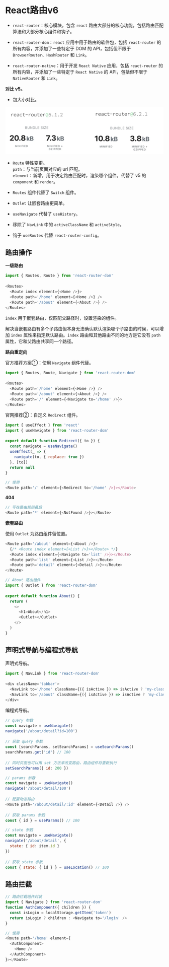 # React路由v6

- `react-router`：核心模块，包含 `react` 路由大部分的核心功能，包括路由匹配算法和大部分核心组件和钩子。

- `react-router-dom`：`react` 应用中用于路由的软件包，包括 `react-router` 的所有内容，并添加了一些特定于 DOM 的 API，包括但不限于 `BrowserRouter`、`HashRouter` 和 `Link`。

- `react-router-native`：用于开发 `React Native` 应用，包括 `react-router` 的所有内容，并添加了一些特定于 `React Native` 的 API，包括但不限于 `NativeRouter` 和 `Link`。

**对比 v5。**

- 包大小对比。

![包大小对比](./img/comparison_v5.png)

- `Route` 特性变更。  
`path`：与当前页面对应的 url 匹配。  
`element`：新增，用于决定路由匹配时，渲染哪个组件。代替了 v5 的 `component` 和 `render`。

- `Routes` 组件代替了 `Switch` 组件。

- `Outlet` 让嵌套路由更简单。

- `useNavigate` 代替了 `useHistory`。

- 移除了 `NavLink` 中的 `activeClassName` 和 `activeStyle`。

- 钩子 `useRoutes` 代替 `react-router-config`。

## 路由操作

**一级路由**

```js
import { Routes, Route } from 'react-router-dom'

<Routes>
  <Route index element={<Home />}>
  <Route path='/home' element={<Home />} />
  <Route path='/about' element={<About />} />
</Routes>
```

`index` 用于嵌套路由，仅匹配父路径时，设置渲染的组件。

解决当嵌套路由有多个子路由但本身无法确认默认渲染哪个子路由的时候，可以增加 `index` 属性来指定默认路由。`index` 路由和其他路由不同的地方是它没有 `path` 属性，它和父路由共享同一个路径。

**路由重定向**

官方推荐方案①：使用 `Navigate` 组件代替。

```js
import { Routes, Route, Navigate } from 'react-router-dom'

<Routes>
  <Route path='/home' element={<Home />} />
  <Route path='/about' element={<About />} />
  <Route path='/' element={<Navigate to='/home' />}>
</Routes>
```

官网推荐②：自定义 `Redirect` 组件。

```js
import { useEffect } from 'react'
import { useNavigate } from 'react-router-dom'

export default function Redirect({ to }) {
  const navigate = useNavigate()
  useEffect(_ => {
    navigate(to, { replace: true })
  }, [to])
  return null
}
```

```js
// 使用
<Route path='/' element={<Redirect to='/home' />}></Route>
```

**404**

```js
// 写在路由规则最后
<Route path='*' element={<NotFound />}></Route>
```

**嵌套路由**

使用 `Outlet` 为路由组件留位置。

```js
<Route path='/about' element={<About />}>
  {/* <Route index element={<List />}></Route> */}
  <Route index element={<Navigate to='list' />}></Route>
  <Route path='list' element={<List />}></Route>
  <Route path='detail' element={<Detail />}></Route>
</Route>
```

```js
// About 路由组件
import { Outlet } from 'react-router-dom'

export default function About() {
  return (
    <>
      <h1>About</h1>
      <Outlet></Outlet>
    </>
  )
}
```

## 声明式导航与编程式导航

声明式导航。

```js
import { NavLink } from 'react-router-dom'

<div className='tabbar'>
  <NavLink to='/home' className={({ isActive }) => isActive ? 'my-class' : ''}>home</NavLink>
  <NavLink to='/about' className={({ isActive }) => isActive ? 'my-class' : ''}>about</NavLink>
</div>
```

编程式导航。

```js
// query 参数
const navigate = useNavigate()
navigate('/about/detail?id=100')

// 获取 query 参数
const [searchParams, setSearchParams] = useSearchParams()
searchParams.get('id') // 100

// 同时页面也可以用 set 方法来改变路由，路由组件将重新执行
setSearchParams({ id: 200 })
```

```js
// params 参数
const navigate = useNavigate()
navigate('/about/detail/100')

// 配置动态路由
<Route path='/about/detail/:id' element={<Detail />} />

// 获取 params 参数
const { id } = useParams() // 100
```

```js
// state 参数
const navigate = useNavigate()
navigate('/about/detail', {
  state: { id: item.id }
})

// 获取 state 参数
const { state: { id } } = useLocation() // 100
```

## 路由拦截

```js
// 路由拦截组件封装
import { Navigate } from 'react-router-dom'
function AuthComponent({ children }) {
  const isLogin = localStorage.getItem('token')
  return isLogin ? children : <Navigate to='/login' />
}
```

```js
// 使用
<Route path='/home' element={
  <AuthComponent>
    <Home />
  </AuthComponent>
}></Route>
```
